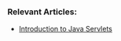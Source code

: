 ### Relevant Articles:
- [Introduction to Java Servlets](http://www.baeldung.com/intro-to-servlets)
